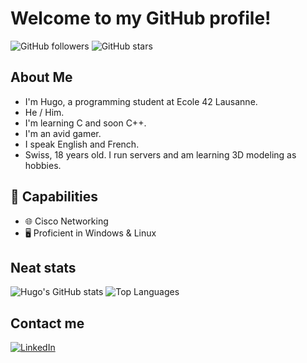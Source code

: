 # Welcome to my GitHub profile!

![GitHub followers](https://img.shields.io/github/followers/hlibine?label=Follow&style=social)
![GitHub stars](https://img.shields.io/github/stars/hlibine?style=social)

## About Me

-  I'm Hugo, a programming student at Ecole 42 Lausanne.
-  He / Him.
-  I'm learning C and soon C++.
-  I'm an avid gamer.
-  I speak English and French.
-  Swiss, 18 years old. I run servers and am learning 3D modeling as hobbies.

## 💼 Capabilities

- 🌐 Cisco Networking
- 🖥️ Proficient in Windows & Linux

## Neat stats

![Hugo's GitHub stats](https://github-readme-stats.vercel.app/api?username=hlibine&show_icons=true&theme=dark)
![Top Languages](https://github-readme-stats.vercel.app/api/top-langs/?username=hlibine&layout=compact&theme=dark)

## Contact me

[![LinkedIn](https://img.shields.io/badge/-LinkedIn-blue?style=flat-square&logo=linkedin)](https://www.linkedin.com/in/hugo-libine-062508226)
